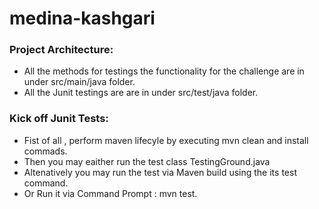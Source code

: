 # medina-kashgari
### Project Architecture:
- All the methods for testings the functionality for the challenge are in under src/main/java folder.
- All the Junit  testings are  are in under src/test/java folder.

### Kick off Junit Tests:
- Fist of all , perform maven lifecyle by executing mvn clean and install commads.
- Then you may eaither run the test class TestingGround.java 
- Altenatively you may run the test via Maven build using the its test command. 
- Or Run it via Command Prompt : mvn test.
